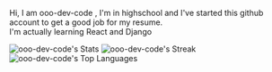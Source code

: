Hi, I am ooo-dev-code </b>, I'm in highschool and I've started this github account to get a good job for my resume.                                                                                                     
I'm actually learning React and Django

![ooo-dev-code's Stats](https://github-readme-stats.vercel.app/api?username=ooo-dev-code&theme=vue-dark&show_icons=true&hide_border=false&count_private=false)
![ooo-dev-code's Streak](https://github-readme-streak-stats.herokuapp.com/?user=ooo-dev-code&theme=vue-dark&hide_border=false)
![ooo-dev-code's Top Languages](https://github-readme-stats.vercel.app/api/top-langs/?username=ooo-dev-code&theme=vue-dark&show_icons=true&hide_border=false&layout=compact)
